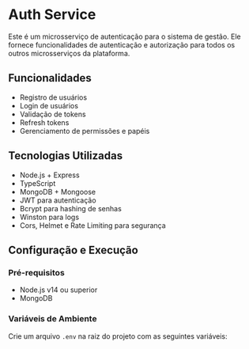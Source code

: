 # Auth Service

Este é um microsserviço de autenticação para o sistema de gestão. Ele fornece funcionalidades de autenticação e autorização para todos os outros microsserviços da plataforma.

## Funcionalidades

- Registro de usuários
- Login de usuários
- Validação de tokens
- Refresh tokens
- Gerenciamento de permissões e papéis

## Tecnologias Utilizadas

- Node.js + Express
- TypeScript
- MongoDB + Mongoose
- JWT para autenticação
- Bcrypt para hashing de senhas
- Winston para logs
- Cors, Helmet e Rate Limiting para segurança

## Configuração e Execução

### Pré-requisitos

- Node.js v14 ou superior
- MongoDB

### Variáveis de Ambiente

Crie um arquivo `.env` na raiz do projeto com as seguintes variáveis: